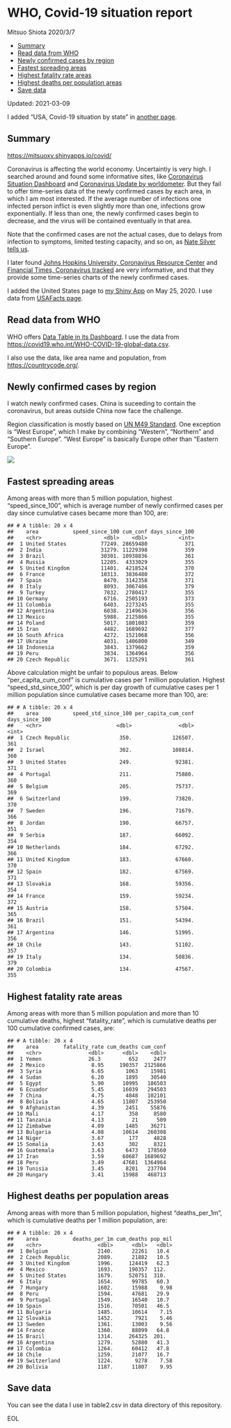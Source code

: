 WHO, Covid-19 situation report
================
Mitsuo Shiota
2020/3/7

-   [Summary](#summary)
-   [Read data from WHO](#read-data-from-who)
-   [Newly confirmed cases by region](#newly-confirmed-cases-by-region)
-   [Fastest spreading areas](#fastest-spreading-areas)
-   [Highest fatality rate areas](#highest-fatality-rate-areas)
-   [Highest deaths per population
    areas](#highest-deaths-per-population-areas)
-   [Save data](#save-data)

Updated: 2021-03-09

I added “USA, Covid-19 situation by state” in [another page](USA.md).

## Summary

<https://mitsuoxv.shinyapps.io/covid/>

Coronavirus is affecting the world economy. Uncertaintiy is very high. I
searched around and found some informative sites, like [Coronavirus
Situation
Dashboard](https://who.maps.arcgis.com/apps/opsdashboard/index.html#/c88e37cfc43b4ed3baf977d77e4a0667)
and [Coronavirus Update by
worldometer](https://www.worldometers.info/coronavirus/). But they fail
to offer time-series data of the newly confirmed cases by each area, in
which I am most interested. If the average number of infections one
infected person inflict is even slightly more than one, infections grow
exponentially. If less than one, the newly confirmed cases begin to
decrease, and the virus will be contained eventually in that area.

Note that the confirmed cases are not the actual cases, due to delays
from infection to symptoms, limited testing capacity, and so on, as
[Nate Silver tells
us](https://fivethirtyeight.com/features/coronavirus-case-counts-are-meaningless/).

I later found [Johns Hopkins University, Coronavirus Resource
Center](https://coronavirus.jhu.edu/) and [Financial Times, Coronavirus
tracked](https://www.ft.com/content/a26fbf7e-48f8-11ea-aeb3-955839e06441)
are very informative, and that they provide some time-series charts of
the newly confirmed cases.

I added the United States page to [my Shiny
App](https://mitsuoxv.shinyapps.io/covid/) on May 25, 2020. I use data
from [USAFacts
page](https://usafacts.org/visualizations/coronavirus-covid-19-spread-map/).

## Read data from WHO

WHO offers [Data Table in its Dashboard](https://covid19.who.int/table).
I use the data from
<https://covid19.who.int/WHO-COVID-19-global-data.csv>.

I also use the data, like area name and population, from
<https://countrycode.org/>.

## Newly confirmed cases by region

I watch newly confirmed cases. China is suceeding to contain the
coronavirus, but areas outside China now face the challenge.

Region classification is mostly based on [UN M49
Standard](https://unstats.un.org/unsd/methodology/m49/). One exception
is “West Europe”, which I make by combining “Western”, “Northern” and
“Southern Europe”. “West Europe” is basically Europe other than “Eastern
Europe”.

![](README_files/figure-gfm/chart-1.png)<!-- -->

## Fastest spreading areas

Among areas with more than 5 million population, highest
“speed\_since\_100”, which is average number of newly confirmed cases
per day since cumulative cases became more than 100, are:

    ## # A tibble: 20 x 4
    ##    area           speed_since_100 cum_conf days_since_100
    ##    <chr>                    <dbl>    <dbl>          <int>
    ##  1 United States           77249. 28659480            371
    ##  2 India                   31279. 11229398            359
    ##  3 Brazil                  30301. 10938836            361
    ##  4 Russia                  12205.  4333029            355
    ##  5 United Kingdom          11401.  4218524            370
    ##  6 France                  10313.  3836480            372
    ##  7 Spain                    8470.  3142358            371
    ##  8 Italy                    8093.  3067486            379
    ##  9 Turkey                   7832.  2780417            355
    ## 10 Germany                  6716.  2505193            373
    ## 11 Colombia                 6403.  2273245            355
    ## 12 Argentina                6038.  2149636            356
    ## 13 Mexico                   5988.  2125866            355
    ## 14 Poland                   5017.  1801083            359
    ## 15 Iran                     4482.  1689692            377
    ## 16 South Africa             4272.  1521068            356
    ## 17 Ukraine                  4031.  1406800            349
    ## 18 Indonesia                3843.  1379662            359
    ## 19 Peru                     3834.  1364964            356
    ## 20 Czech Republic           3671.  1325291            361

Above calculation might be unfair to populous areas. Below
“per\_capita\_cum\_conf” is cumulative cases per 1 million population.
Highest “speed\_std\_since\_100”, which is per day growth of cumulative
cases per 1 million population since cumulative cases became more than
100, are:

    ## # A tibble: 20 x 4
    ##    area           speed_std_since_100 per_capita_cum_conf days_since_100
    ##    <chr>                        <dbl>               <dbl>          <int>
    ##  1 Czech Republic                350.             126507.            361
    ##  2 Israel                        302.             108814.            360
    ##  3 United States                 249.              92381.            371
    ##  4 Portugal                      211.              75880.            360
    ##  5 Belgium                       205.              75737.            369
    ##  6 Switzerland                   199.              73820.            370
    ##  7 Sweden                        196.              71679.            366
    ##  8 Jordan                        190.              66757.            351
    ##  9 Serbia                        187.              66092.            354
    ## 10 Netherlands                   184.              67292.            366
    ## 11 United Kingdom                183.              67660.            370
    ## 12 Spain                         182.              67569.            371
    ## 13 Slovakia                      168.              59356.            354
    ## 14 France                        159.              59234.            372
    ## 15 Austria                       158.              57504.            365
    ## 16 Brazil                        151.              54394.            361
    ## 17 Argentina                     146.              51995.            356
    ## 18 Chile                         143.              51102.            357
    ## 19 Italy                         134.              50836.            379
    ## 20 Colombia                      134.              47567.            355

## Highest fatality rate areas

Among areas with more than 5 million population and more than 10
cumulative deaths, highest “fatality\_rate”, which is cumulative deaths
per 100 cumulative confirmed cases, are:

    ## # A tibble: 20 x 4
    ##    area        fatality_rate cum_deaths cum_conf
    ##    <chr>               <dbl>      <dbl>    <dbl>
    ##  1 Yemen               26.3         652     2477
    ##  2 Mexico               8.95     190357  2125866
    ##  3 Syria                6.65       1063    15981
    ##  4 Sudan                6.20       1895    30540
    ##  5 Egypt                5.90      10995   186503
    ##  6 Ecuador              5.45      16039   294503
    ##  7 China                4.75       4848   102101
    ##  8 Bolivia              4.65      11807   253950
    ##  9 Afghanistan          4.39       2451    55876
    ## 10 Mali                 4.17        358     8580
    ## 11 Tanzania             4.13         21      509
    ## 12 Zimbabwe             4.09       1485    36271
    ## 13 Bulgaria             4.08      10614   260308
    ## 14 Niger                3.67        177     4828
    ## 15 Somalia              3.63        302     8321
    ## 16 Guatemala            3.63       6473   178560
    ## 17 Iran                 3.59      60687  1689692
    ## 18 Peru                 3.49      47681  1364964
    ## 19 Tunisia              3.45       8201   237704
    ## 20 Hungary              3.41      15988   468713

## Highest deaths per population areas

Among areas with more than 5 million population, highest
“deaths\_per\_1m”, which is cumulative deaths per 1 million population,
are:

    ## # A tibble: 20 x 4
    ##    area           deaths_per_1m cum_deaths pop_mil
    ##    <chr>                  <dbl>      <dbl>   <dbl>
    ##  1 Belgium                2140.      22261   10.4 
    ##  2 Czech Republic         2089.      21882   10.5 
    ##  3 United Kingdom         1996.     124419   62.3 
    ##  4 Mexico                 1693.     190357  112.  
    ##  5 United States          1679.     520751  310.  
    ##  6 Italy                  1654.      99785   60.3 
    ##  7 Hungary                1602.      15988    9.98
    ##  8 Peru                   1594.      47681   29.9 
    ##  9 Portugal               1549.      16540   10.7 
    ## 10 Spain                  1516.      70501   46.5 
    ## 11 Bulgaria               1485.      10614    7.15
    ## 12 Slovakia               1452.       7921    5.46
    ## 13 Sweden                 1361.      13003    9.56
    ## 14 France                 1360.      88099   64.8 
    ## 15 Brazil                 1314.     264325  201.  
    ## 16 Argentina              1279.      52880   41.3 
    ## 17 Colombia               1264.      60412   47.8 
    ## 18 Chile                  1259.      21077   16.7 
    ## 19 Switzerland            1224.       9278    7.58
    ## 20 Bolivia                1187.      11807    9.95

## Save data

You can see the data I use in table2.csv in data directory of this
repository.

EOL
